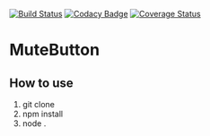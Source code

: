 
[![Build Status](https://travis-ci.org/JensFZ/MuteButton.svg?branch=master)](https://travis-ci.org/JensFZ/MuteButton)
[![Codacy Badge](https://api.codacy.com/project/badge/Grade/173660416c0e4386b342683ca9455dea)](https://www.codacy.com/app/jensfz/MuteButton?utm_source=github.com&amp;utm_medium=referral&amp;utm_content=JensFZ/MuteButton&amp;utm_campaign=Badge_Grade)
[![Coverage Status](https://coveralls.io/repos/github/JensFZ/MuteButton/badge.svg?branch=master)](https://coveralls.io/github/JensFZ/MuteButton?branch=master)
# MuteButton

## How to use
1. git clone
2. npm install
3. node .
